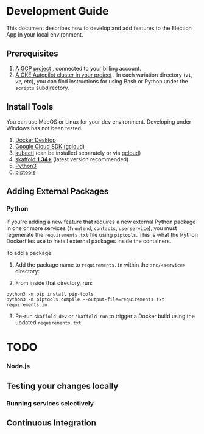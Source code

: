 # Development Guide

This document describes how to develop and add features to the Election App
in your local environment.

## Prerequisites

1. [A GCP project](https://cloud.google.com/resource-manager/docs/creating-managing-projects#console)
   , connected to your billing account.
2. [A GKE Autopilot cluster in your project](https://cloud.google.com/kubernetes-engine/docs/how-to/creating-an-autopilot-cluster)
   . In each variation directory (`v1`, `v2`, etc), you can find instructions
   for using Bash or Python under the `scripts` subdirectory.

## Install Tools

You can use MacOS or Linux for your dev environment. Developing under Windows
has not been tested.

1. [Docker Desktop](https://www.docker.com/products/docker-desktop)
2. [Google Cloud SDK (gcloud)](https://cloud.google.com/sdk/docs/install)
3. [kubectl](https://kubernetes.io/docs/tasks/tools/install-kubectl/) (can be
   installed separately or via [gcloud](https://cloud.google.com/sdk/install))
4. [skaffold **1.34+**](https://skaffold.dev/docs/install/) (latest version
   recommended)
8. [Python3](https://www.python.org/downloads/)
9. [piptools](https://pypi.org/project/pip-tools/)

## Adding External Packages

### Python

If you're adding a new feature that requires a new external Python package in
one or more services (`frontend`, `contacts`, `userservice`), you must
regenerate the `requirements.txt` file using `piptools`. This is what the Python
Dockerfiles use to install external packages inside the containers.

To add a package:

1. Add the package name to `requirements.in` within the `src/<service>`
   directory:

2. From inside that directory, run:

```
python3 -m pip install pip-tools
python3 -m piptools compile --output-file=requirements.txt requirements.in
```

3. Re-run `skaffold dev` or `skaffold run` to trigger a Docker build using the
   updated `requirements.txt`.

# TODO

### Node.js

## Testing your changes locally

### Running services selectively

## Continuous Integration
